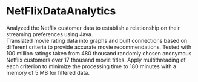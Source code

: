 # NetFlixDataAnalytics
Analyzed the Netflix customer data to establish a relationship on their streaming preferences using Java.  
Translated movie rating data into graphs and built connections based on different criteria to provide accurate movie recommendations. 
Tested with 100 million ratings taken from 480 thousand randomly chosen anonymous Netflix customers over 17 thousand movie titles. 
Apply multithreading of each criterion to minimize the processing time to 180 minutes with a memory of 5 MB for filtered data. 
